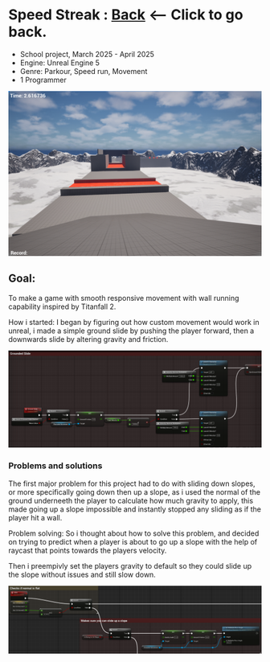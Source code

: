 # Speed Streak : [Back](https://github.com/sim7234/Portfolio/blob/main/README.md) <-- Click to go back.

* School project, March  2025 - April 2025
* Engine: Unreal Engine 5
* Genre: Parkour, Speed run, Movement
* 1 Programmer


<td ><img width="512" height="
" src="Unreal\level1.png"/></td>

## Goal:
To make a game with smooth responsive movement with wall running capability inspired by Titanfall 2.

How i started: I began by figuring out how custom movement would work in unreal, i made a simple ground slide by pushing the player forward, then a downwards slide by altering gravity and friction.





<td ><img width="512" height="
" src="Unreal\UnrealGroundSlide.png"/></td>

### Problems and solutions <br>
The first major problem for this project had to do with sliding down slopes, or more specifically going down then up a slope, as i used the normal of the ground underneeth the player to calculate how much gravity to apply, this made going up a slope impossible and instantly stopped any sliding as if the player hit a wall.

Problem solving: So i thought about how to solve this problem, and decided on trying to predict when a player is about to go up a slope with the help of raycast that points towards the players velocity. <br>

 Then i preempivly set the players gravity to default so they could slide up the slope without issues and still slow down.

 <td ><img width="512" height="
" src="Unreal\UnrealNormals.png"/></td>